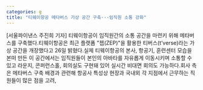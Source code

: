 ```yaml
---
categories: g
title: "티웨이항공 메타버스 가상 공간 구축···임직원 소통 강화"
---
```

[서울파이낸스 주진희 기자] 티웨이항공이 임직원간의 소통 공간을 마련키 위해 메타버스를 구축했다.티웨이항공은 최근 플랫폼 "젭(ZEP)"을 활용한 티버스(t’verse)라는 가상 공간을 개장했다고 26일 밝혔다.실제 티웨이항공의 본사, 항공기, 훈련센터 모습을 본떠 만든 이 공간에서는 임직원들이 본인의 아바타를 자유롭게 이동시키며 소통할 수 있고 라운지, 콘퍼런스홀, 회의실도 구현돼 있어 실시간 비대면 회의도 가능하다.회사 측은 메타버스 구축 배경과 관련해 항공사 특성상 현장과 국내외 각 지점에서 근무하는 직원들이 많은 점을 고려,